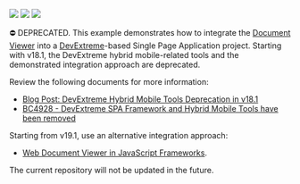 <!-- default badges list -->
![](https://img.shields.io/endpoint?url=https://codecentral.devexpress.com/api/v1/VersionRange/128596766/19.1.1%2B)
[![](https://img.shields.io/badge/Open_in_DevExpress_Support_Center-FF7200?style=flat-square&logo=DevExpress&logoColor=white)](https://supportcenter.devexpress.com/ticket/details/T370591)
[![](https://img.shields.io/badge/📖_How_to_use_DevExpress_Examples-e9f6fc?style=flat-square)](https://docs.devexpress.com/GeneralInformation/403183)
<!-- default badges end -->
⛔ DEPRECATED. This example demonstrates how to integrate the [Document Viewer](https://docs.devexpress.com/XtraReports/17738/create-end-user-reporting-applications/web-reporting/asp-net-webforms-reporting/document-viewer/html5-document-viewer?v=18.2) into a [DevExtreme](https://js.devexpress.com//)-based Single Page Application project.
Starting with v18.1, the DevExtreme hybrid mobile-related tools and the demonstrated integration approach are deprecated. 

Review the following documents for more information:
- [Blog Post: DevExtreme Hybrid Mobile Tools Deprecation in v18.1]()
- [BC4928 - DevExtreme SPA Framework and Hybrid Mobile Tools have been removed](https://supportcenter.devexpress.com/ticket/details/bc4928/devextreme-spa-framework-and-hybrid-mobile-tools-have-been-removed)

Starting from v19.1, use an alternative integration approach: 
- [Web Document Viewer in JavaScript Frameworks](https://docs.devexpress.com/XtraReports/400253/create-end-user-reporting-applications/web-reporting/javascript-reporting/document-viewer?v=19.1).


The current repository will not be updated in the future.

